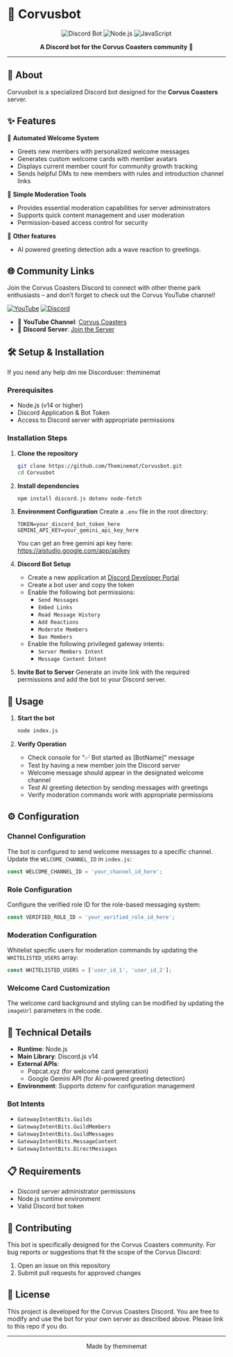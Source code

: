 # 🤖 Corvusbot

<div align="center">

![Discord Bot](https://img.shields.io/badge/Discord-Bot-7289da?style=for-the-badge&logo=discord&logoColor=white)
![Node.js](https://img.shields.io/badge/Node.js-43853D?style=for-the-badge&logo=node.js&logoColor=white)
![JavaScript](https://img.shields.io/badge/JavaScript-F7DF1E?style=for-the-badge&logo=javascript&logoColor=black)

**A Discord bot for the Corvus Coasters community** 🎢

</div>

---

## 📝 About

Corvusbot is a specialized Discord bot designed for the **Corvus Coasters** server.

## ✨ Features

🎯 **Automated Welcome System**
- Greets new members with personalized welcome messages
- Generates custom welcome cards with member avatars
- Displays current member count for community growth tracking
- Sends helpful DMs to new members with rules and introduction channel links


👮 **Simple Moderation Tools**
- Provides essential moderation capabilities for server administrators
- Supports quick content management and user moderation
- Permission-based access control for security

🤖 **Other features**
- AI powered greeting detection ads a wave reaction to greetings.

## 🌐 Community Links

Join the Corvus Coasters Discord to connect with other theme park enthusiasts – and don’t forget to check out the Corvus YouTube channel!


[![YouTube](https://img.shields.io/badge/YouTube-FF0000?style=for-the-badge&logo=youtube&logoColor=white)](https://youtube.com/@corvuscoasters?si=5qbsNMQlLxikaCQb)
[![Discord](https://img.shields.io/badge/Discord-7289DA?style=for-the-badge&logo=discord&logoColor=white)](https://discord.com/invite/3gn79gHbdx)

- 🎥 **YouTube Channel**: [Corvus Coasters](https://youtube.com/@corvuscoasters?si=5qbsNMQlLxikaCQb)
- 💬 **Discord Server**: [Join the Server](https://discord.com/invite/3gn79gHbdx)

## 🛠️ Setup & Installation

If you need any help dm me Discorduser: theminemat

### Prerequisites

- Node.js (v14 or higher)
- Discord Application & Bot Token
- Access to Discord server with appropriate permissions

### Installation Steps

1. **Clone the repository**
   ```bash
   git clone https://github.com/Theminemat/Corvusbot.git
   cd Corvusbot
   ```

2. **Install dependencies**
   ```bash
   npm install discord.js dotenv node-fetch
   ```

3. **Environment Configuration**
   Create a `.env` file in the root directory:
   ```env
   TOKEN=your_discord_bot_token_here
   GEMINI_API_KEY=your_gemini_api_key_here
   ```
   You can get an free gemini api key here: https://aistudio.google.com/app/apikey

4. **Discord Bot Setup**
   - Create a new application at [Discord Developer Portal](https://discord.com/developers/applications)
   - Create a bot user and copy the token
   - Enable the following bot permissions:
     - `Send Messages`
     - `Embed Links`
     - `Read Message History`
     - `Add Reactions`
     - `Moderate Members`
     - `Ban Members`
   - Enable the following privileged gateway intents:
     - `Server Members Intent`
     - `Message Content Intent`

5. **Invite Bot to Server**
   Generate an invite link with the required permissions and add the bot to your Discord server.

## 🚀 Usage

1. **Start the bot**
   ```bash
   node index.js
   ```

2. **Verify Operation**
   - Check console for "✅ Bot started as [BotName]" message
   - Test by having a new member join the Discord server
   - Welcome message should appear in the designated welcome channel
   - Test AI greeting detection by sending messages with greetings
   - Verify moderation commands work with appropriate permissions

## ⚙️ Configuration

### Channel Configuration
The bot is configured to send welcome messages to a specific channel. Update the `WELCOME_CHANNEL_ID` in `index.js`:

```javascript
const WELCOME_CHANNEL_ID = 'your_channel_id_here';
```

### Role Configuration
Configure the verified role ID for the role-based messaging system:

```javascript
const VERIFIED_ROLE_ID = 'your_verified_role_id_here';
```

### Moderation Configuration
Whitelist specific users for moderation commands by updating the `WHITELISTED_USERS` array:

```javascript
const WHITELISTED_USERS = ['user_id_1', 'user_id_2'];
```

### Welcome Card Customization
The welcome card background and styling can be modified by updating the `imageUrl` parameters in the code.

## 🔧 Technical Details

- **Runtime**: Node.js
- **Main Library**: Discord.js v14
- **External APIs**: 
  - Popcat.xyz (for welcome card generation)
  - Google Gemini API (for AI-powered greeting detection)
- **Environment**: Supports dotenv for configuration management

### Bot Intents
- `GatewayIntentBits.Guilds`
- `GatewayIntentBits.GuildMembers`
- `GatewayIntentBits.GuildMessages`
- `GatewayIntentBits.MessageContent`
- `GatewayIntentBits.DirectMessages`

## 📋 Requirements

- Discord server administrator permissions
- Node.js runtime environment
- Valid Discord bot token

## 🤝 Contributing

This bot is specifically designed for the Corvus Coasters community. For bug reports or suggestions that fit the scope of the Corvus Discord:

1. Open an issue on this repository
2. Submit pull requests for approved changes

## 📄 License

This project is developed for the Corvus Coasters Discord. You are free to modify and use the bot for your own server as described above. Please link to this repo if you do.

---

<div align="center">

Made by theminemat

</div>
